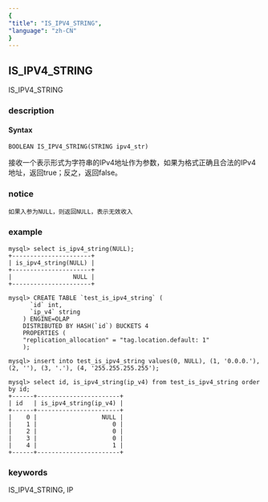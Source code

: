 ```yaml
---
{
"title": "IS_IPV4_STRING",
"language": "zh-CN"
}
---
```


<!-- 
Licensed to the Apache Software Foundation (ASF) under one
or more contributor license agreements.  See the NOTICE file
distributed with this work for additional information
regarding copyright ownership.  The ASF licenses this file
to you under the Apache License, Version 2.0 (the
"License"); you may not use this file except in compliance
with the License.  You may obtain a copy of the License at
  http://www.apache.org/licenses/LICENSE-2.0
Unless required by applicable law or agreed to in writing,
software distributed under the License is distributed on an
"AS IS" BASIS, WITHOUT WARRANTIES OR CONDITIONS OF ANY
KIND, either express or implied.  See the License for the
specific language governing permissions and limitations
under the License.
-->

## IS_IPV4_STRING

<version since="dev">

IS_IPV4_STRING

</version>

### description

#### Syntax

`BOOLEAN IS_IPV4_STRING(STRING ipv4_str)`

接收一个表示形式为字符串的IPv4地址作为参数，如果为格式正确且合法的IPv4地址，返回true；反之，返回false。

### notice

`如果入参为NULL，则返回NULL，表示无效收入`

### example

```
mysql> select is_ipv4_string(NULL);
+----------------------+
| is_ipv4_string(NULL) |
+----------------------+
|                 NULL |
+----------------------+

mysql> CREATE TABLE `test_is_ipv4_string` (
      `id` int,
      `ip_v4` string
    ) ENGINE=OLAP
    DISTRIBUTED BY HASH(`id`) BUCKETS 4
    PROPERTIES (
    "replication_allocation" = "tag.location.default: 1"
    );
    
mysql> insert into test_is_ipv4_string values(0, NULL), (1, '0.0.0.'), (2, ''), (3, '.'), (4, '255.255.255.255');

mysql> select id, is_ipv4_string(ip_v4) from test_is_ipv4_string order by id;
+------+-----------------------+
| id   | is_ipv4_string(ip_v4) |
+------+-----------------------+
|    0 |                  NULL |
|    1 |                     0 |
|    2 |                     0 |
|    3 |                     0 |
|    4 |                     1 |
+------+-----------------------+
```

### keywords

IS_IPV4_STRING, IP
